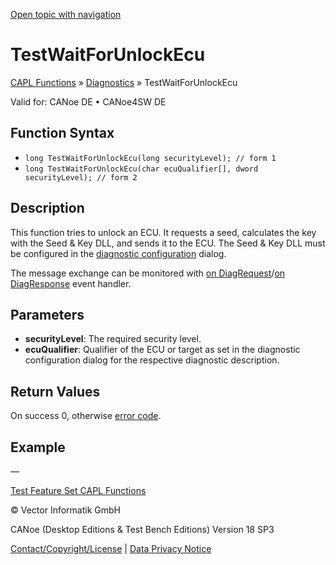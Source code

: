 [Open topic with navigation](../../../../../CANoeDEFamily.htm#Topics/CAPLFunctions/Test/Functions/CAPLfunctionTestWaitForUnlockEcu.md)

# TestWaitForUnlockEcu

[CAPL Functions](../../CAPLfunctions.md) » [Diagnostics](../../Diagnostics/CAPLfunctionsDiagnosticsOverview.md) » TestWaitForUnlockEcu

Valid for: CANoe DE • CANoe4SW DE

## Function Syntax

- `long TestWaitForUnlockEcu(long securityLevel); // form 1`
- `long TestWaitForUnlockEcu(char ecuQualifier[], dword securityLevel); // form 2`

## Description

This function tries to unlock an ECU. It requests a seed, calculates the key with the Seed & Key DLL, and sends it to the ECU. The Seed & Key DLL must be configured in the [diagnostic configuration](../../../CANoeCANalyzer/Diagnostics/Special/DiagSecurityDLLAccess.md) dialog.

The message exchange can be monitored with [on DiagRequest](../../Diagnostics/EventProcedures/CAPLfunctionOnDiagRequest.md)/[on DiagResponse](../../Diagnostics/EventProcedures/CAPLfunctionOnDiagResponse.md) event handler.

## Parameters

- **securityLevel**: The required security level.
- **ecuQualifier**: Qualifier of the ECU or target as set in the diagnostic configuration dialog for the respective diagnostic description.

## Return Values

On success 0, otherwise [error code](../../Diagnostics/CAPLfunctionsDiagnosticsErrorCode.md).

## Example

—

[Test Feature Set CAPL Functions](../CAPLfunctionsTFSOverview.md)

© Vector Informatik GmbH

CANoe (Desktop Editions & Test Bench Editions) Version 18 SP3

[Contact/Copyright/License](../../../Shared/ContactCopyrightLicense.md) | [Data Privacy Notice](https://www.vector.com/int/en/company/get-info/privacy-policy/)